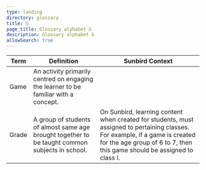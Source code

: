 ```yaml
---
type: landing
directory: glossary
title: G
page_title: Glossary alphabet G
description: Glossary alphabet G
allowSearch: true
---
```

Term | Definition |Sunbird Context
-----|------------|-----------------
Game  |An activity primarily centred on engaging the learner to be familiar with a concept.  |
Grade |A group of students of almost same age brought together to be taught common subjects in school. |On Sunbird, learning content when created for students, must assigned to pertaining classes. For example, if a game is created for the age group of 6 to 7, then this game should be assigned to class I. 
